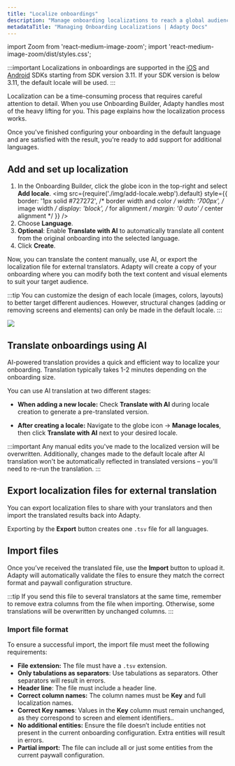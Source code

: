 ```yaml
---
title: "Localize onboardings"
description: "Manage onboarding localizations to reach a global audience."
metadataTitle: "Managing Onboarding Localizations | Adapty Docs"
---
```


import Zoom from 'react-medium-image-zoom';
import 'react-medium-image-zoom/dist/styles.css';

:::important
Localizations in onboardings are supported in the [iOS](get-onboardings.md) and [Android](android-get-onboardings.md) SDKs starting from SDK version 3.11. If your SDK version is below 3.11, the default locale will be used.
:::

Localization can be a time-consuming process that requires careful attention to detail. When you use Onboarding Builder, Adapty handles most of the heavy lifting for you. This page explains how the localization process works.

Once you've finished configuring your onboarding in the default language and are satisfied with the result, you're ready to add support for additional languages.

## Add and set up localization

1. In the Onboarding Builder, click the globe icon in the top-right and select **Add locale**.
   <Zoom>
   <img src={require('./img/add-locale.webp').default}
   style={{
   border: '1px solid #727272', /* border width and color */
   width: '700px', /* image width */
   display: 'block', /* for alignment */
   margin: '0 auto' /* center alignment */
   }}
   />
   </Zoom>
2. Choose **Language**.
3. **Optional**: Enable **Translate with AI** to automatically translate all content from the original onboarding into the selected language.
4. Click **Create**.

Now, you can translate the content manually, use AI, or export the localization file for external translators. Adapty will create a copy of your onboarding where you can modify both the text content and visual elements to suit your target audience.

:::tip
You can customize the design of each locale (images, colors, layouts) to better target different audiences. However, structural changes (adding or removing screens and elements) can only be made in the default locale.
:::

   <Zoom>
   <img src={require('./img/new-locale.webp').default}
   style={{
   border: '1px solid #727272', /* border width and color */
   width: '700px', /* image width */
   display: 'block', /* for alignment */
   margin: '0 auto' /* center alignment */
   }}
   />
   </Zoom>

## Translate onboardings using AI

AI-powered translation provides a quick and efficient way to localize your onboarding. Translation typically takes 1-2 minutes depending on the onboarding size.

You can use AI translation at two different stages:

- **When adding a new locale:** Check **Translate with AI** during locale creation to generate a pre-translated version.

- **After creating a locale:** Navigate to the globe icon → **Manage locales**, then click **Translate with AI** next to your desired locale.

:::important
Any manual edits you've made to the localized version will be overwritten. Additionally, changes made to the default locale after AI translation won't be automatically reflected in translated versions – you'll need to re-run the translation.
:::

## Export localization files for external translation

You can export localization files to share with your translators and then import the translated results back into Adapty.

Exporting by the **Export** button creates one `.tsv` file for all languages.

## Import files

Once you’ve received the translated file, use the **Import** button to upload it. Adapty will automatically validate the files to ensure they match the correct format and paywall configuration structure.

:::tip
If you send this file to several translators at the same time, remember to remove extra columns from the file when importing. Otherwise, some translations will be overwritten by unchanged columns.
:::

### Import file format

To ensure a successful import, the import file must meet the following requirements:

- **File extension:**
  The file must have a `.tsv` extension.
- **Only tabulations as separators**:
  Use tabulations as separators. Other separators will result in errors.
- **Header line**:
  The file must include a header line.
- **Correct column names:**
  The column names must be **Key** and full localization names.
- **Correct Key names**: Values in the **Key** column must remain unchanged, as they correspond to screen and element identifiers..
- **No additional entities:**
  Ensure the file doesn’t include entities not present in the current onboarding configuration. Extra entities will result in errors.
- **Partial import:**
  The file can include all or just some entities from the current paywall configuration.



